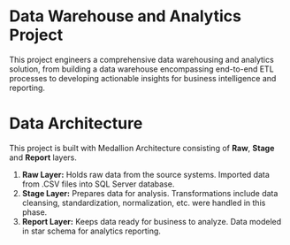 # **Data Warehouse and Analytics Project**
This project engineers a comprehensive data warehousing and analytics solution, from building a data warehouse encompassing end-to-end ETL processes to developing actionable insights for business intelligence and reporting.

# **Data Architecture**
This project is built with Medallion Architecture consisting of **Raw**, **Stage** and **Report** layers.
1. **Raw Layer:** Holds raw data from the source systems. Imported data from .CSV files into SQL Server database.
2. **Stage Layer:** Prepares data for analysis. Transformations include data cleansing, standardization, normalization, etc. were handled in this phase.
3. **Report Layer:** Keeps data ready for business to analyze. Data modeled in star schema for analytics reporting.
